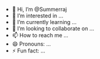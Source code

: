 - 👋 Hi, I’m @Summerraj
- 👀 I’m interested in ...
- 🌱 I’m currently learning ...
- 💞️ I’m looking to collaborate on ...
- 📫 How to reach me ...
- 😄 Pronouns: ...
- ⚡ Fun fact: ...

<!---
Summerraj/Summerraj is a ✨ special ✨ repository because its `README.md` (this file) appears on your GitHub profile.
You can click the Preview link to take a look at your changes.
--->
